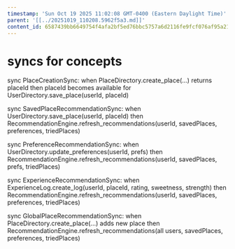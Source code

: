 ```yaml
---
timestamp: 'Sun Oct 19 2025 11:02:08 GMT-0400 (Eastern Daylight Time)'
parent: '[[../20251019_110208.5962f5a3.md]]'
content_id: 6587439bb6649754f4afa2bf5ed76bbc5757a6d2116fe9fcf076af95a2191cb6
---
```


# syncs for concepts

sync PlaceCreationSync:
when PlaceDirectory.create\_place(...) returns placeId
then placeId becomes available for UserDirectory.save\_place(userId, placeId)

sync SavedPlaceRecommendationSync:
when UserDirectory.save\_place(userId, placeId)
then RecommendationEngine.refresh\_recommendations(userId, savedPlaces, preferences, triedPlaces)

sync PreferenceRecommendationSync:
when UserDirectory.update\_preferences(userId, prefs)
then RecommendationEngine.refresh\_recommendations(userId, savedPlaces, prefs, triedPlaces)

sync ExperienceRecommendationSync:
when ExperienceLog.create\_log(userId, placeId, rating, sweetness, strength)
then RecommendationEngine.refresh\_recommendations(userId, savedPlaces, preferences, triedPlaces)

sync GlobalPlaceRecommendationSync:
when PlaceDirectory.create\_place(...) adds new place
then RecommendationEngine.refresh\_recommendations(all users, savedPlaces, preferences, triedPlaces)
